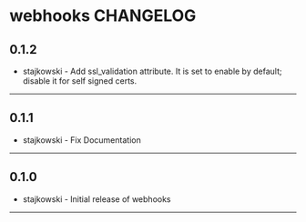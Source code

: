 webhooks CHANGELOG
==================

0.1.2
-----
- stajkowski - Add ssl_validation attribute.  It is set to enable by default; disable it for self signed certs.

- - -

0.1.1
-----
- stajkowski - Fix Documentation

- - -

0.1.0
-----
- stajkowski - Initial release of webhooks

- - -